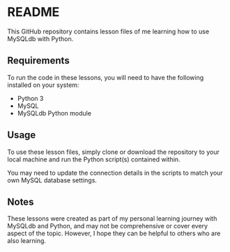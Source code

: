 # README

This GitHub repository contains lesson files of me learning how to use MySQLdb with Python.

## Requirements

To run the code in these lessons, you will need to have the following installed on your system:

- Python 3
- MySQL
- MySQLdb Python module

## Usage

To use these lesson files, simply clone or download the repository to your local machine and run the Python script(s) contained within.

You may need to update the connection details in the scripts to match your own MySQL database settings.

## Notes

These lessons were created as part of my personal learning journey with MySQLdb and Python, and may not be comprehensive or cover every aspect of the topic. However, I hope they can be helpful to others who are also learning.
